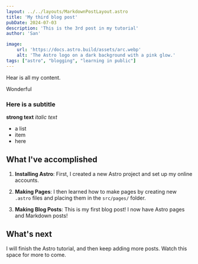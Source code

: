 ```yaml
---
layout: ../../layouts/MarkdownPostLayout.astro
title: 'My third blog post'
pubDate: 2024-07-03
description: 'This is the 3rd post in my tutorial'
author: 'San'

image:
    url: 'https://docs.astro.build/assets/arc.webp'
    alt: 'The Astro logo on a dark background with a pink glow.'
tags: ["astro", "blogging", "learning in public"]
---
```


Hear is all my content.

Wonderful

### Here is a subtitle

**strong text**
*italic text*

- a list
- item
- here


## What I've accomplished

1. **Installing Astro**: First, I created a new Astro project and set up my online accounts.

2. **Making Pages**: I then learned how to make pages by creating new `.astro` files and placing them in the `src/pages/` folder.

3. **Making Blog Posts**: This is my first blog post! I now have Astro pages and Markdown posts!

## What's next

I will finish the Astro tutorial, and then keep adding more posts. Watch this space for more to come.